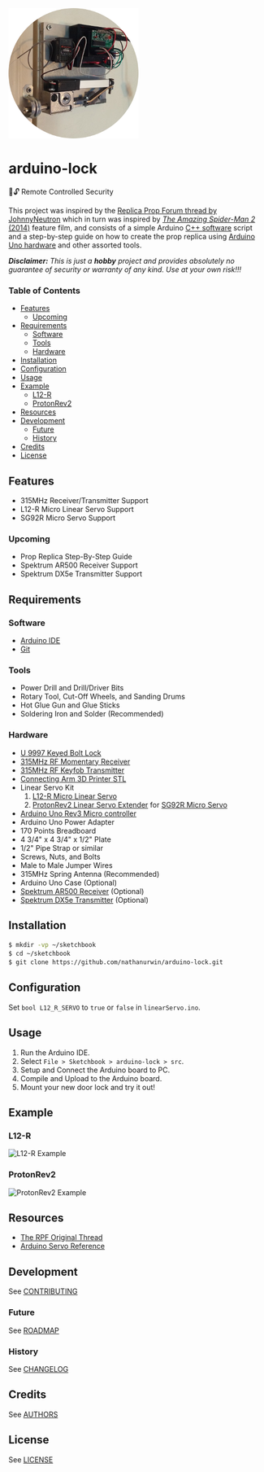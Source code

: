 ![L12-R](images/L12-R-256.png "L12-R")

# arduino-lock
:satellite::unlock: Remote Controlled Security

This project was inspired by the [Replica Prop Forum thread by JohnnyNeutron](https://www.therpf.com/showthread.php?t=245997)
which in turn was inspired by [*The Amazing Spider-Man 2* (2014)](https://www.imdb.com/title/tt1872181/)
feature film, and consists of a simple Arduino [C++ software](https://github.com/trending/c++)
script and a step-by-step guide on how to create the prop replica using
[Arduino Uno hardware](https://www.arduino.cc/) and other assorted tools.

_**Disclaimer:** This is just a **hobby** project and provides absolutely no
guarantee of security or warranty of any kind. Use at your own risk!!!_

### Table of Contents
- [Features](#features)
  - [Upcoming](#upcoming)
- [Requirements](#requirements)
  - [Software](#software)
  - [Tools](#tools)
  - [Hardware](#hardware)
- [Installation](#installation)
- [Configuration](#configuration)
- [Usage](#usage)
- [Example](#example)
  - [L12-R](#l12-r)
  - [ProtonRev2](#protonrev2)
- [Resources](#resources)
- [Development](#development)
  - [Future](#future)
  - [History](#history)
- [Credits](#credits)
- [License](#license)

## Features
- 315MHz Receiver/Transmitter Support
- L12-R Micro Linear Servo Support
- SG92R Micro Servo Support

### Upcoming
- Prop Replica Step-By-Step Guide
- Spektrum AR500 Receiver Support
- Spektrum DX5e Transmitter Support

## Requirements

### Software
- [Arduino IDE](https://www.arduino.cc/en/Main/Software)
- [Git](https://git-scm.com/downloads)

### Tools
- Power Drill and Drill/Driver Bits
- Rotary Tool, Cut-Off Wheels, and Sanding Drums
- Hot Glue Gun and Glue Sticks
- Soldering Iron and Solder (Recommended)

### Hardware
- [U 9997 Keyed Bolt Lock](https://duckduckgo.com/?q=U+9997+Keyed+Bolt+Lock)
- [315MHz RF Momentary Receiver](https://www.adafruit.com/products/1096)
- [315MHz RF Keyfob Transmitter](https://www.adafruit.com/products/1095)
- [Connecting Arm 3D Printer STL](https://www.thingiverse.com/download:1661462)
- Linear Servo Kit
  1. [L12-R Micro Linear Servo](https://www.actuonix.com/L12-R-Linear-Servo-For-Radio-Control-p/l12-r.htm)
  2. [ProtonRev2 Linear Servo Extender](https://github.com/tscha70/3DPrinterSTLFiles/tree/master/Proton%20Rev%202%20-%20Easter%20Edition) for [SG92R Micro Servo](https://duckduckgo.com/?q=SG92R+Micro+Servo)
- [Arduino Uno Rev3 Micro controller](https://duckduckgo.com/?q=Arduino+Uno)
- Arduino Uno Power Adapter
- 170 Points Breadboard
- 4 3/4" x 4 3/4" x 1/2" Plate
- 1/2" Pipe Strap or similar
- Screws, Nuts, and Bolts
- Male to Male Jumper Wires
- 315MHz Spring Antenna (Recommended)
- Arduino Uno Case (Optional)
- [Spektrum AR500 Receiver](http://www.spektrumrc.com/Products/Default.aspx?ProdId=SPMAR500) (Optional)
- [Spektrum DX5e Transmitter](http://www.spektrumrc.com/Products/Default.aspx?ProdId=SPM5500) (Optional)

## Installation
```bash
$ mkdir -vp ~/sketchbook
$ cd ~/sketchbook
$ git clone https://github.com/nathanurwin/arduino-lock.git
```

## Configuration
Set `bool L12_R_SERVO` to `true` or `false` in `linearServo.ino`.

## Usage
1. Run the Arduino IDE.
2. Select `File > Sketchbook > arduino-lock > src`.
3. Setup and Connect the Arduino board to PC.
4. Compile and Upload to the Arduino board.
5. Mount your new door lock and try it out!

## Example

### L12-R
![L12-R Example](images/L12-R.gif "L12-R Example")

### ProtonRev2
![ProtonRev2 Example](images/ProtonRev2.gif "ProtonRev2 Example")

## Resources
- [The RPF Original Thread](http://www.therpf.com/showthread.php?t=245997)
- [Arduino Servo Reference](https://www.arduino.cc/en/Reference/Servo)

## Development
See [CONTRIBUTING](CONTRIBUTING.md)

### Future
See [ROADMAP](ROADMAP.md)

### History
See [CHANGELOG](CHANGELOG.md)

## Credits
See [AUTHORS](AUTHORS.md)

## License
See [LICENSE](LICENSE)
